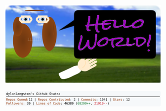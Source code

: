 <!-- 
Version 2.0.247
Built Sun Aug 10 2025 05:06:08 GMT+0000 (Coordinated Universal Time)
-->

<h1 align="center">
  <a href="https://github.com/dylanlangston/dylanlangston/tree/master/src" title="Click to View Source">
    <picture width="100%" alt="Dylan">
      <source media="(prefers-color-scheme: dark)" srcset="dylan-dark.svg?version=2.0.247">
      <img src="dylan-light.svg?version=2.0.247" alt="Dylan">
    </picture>
  </a>
</h1>

<div align="center">
  <picture width="100%" alt="Profile Info and Stats">
    <source media="(prefers-color-scheme: dark)" srcset="stats-dark.svg?version=2.0.247">
    <img src="stats-light.svg?version=2.0.247" alt="Profile Info and Stats">
  </picture>
</div>
